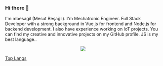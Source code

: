 ### Hi there 👋

I'm mbesagil (Mesut Beşağıl). I'm Mechatronic Engineer. Full Stack Developer with a strong background in Vue.js for frontend and Node.js for backend development. I also have experience working on IoT projects. You can find my creative and innovative projects on my GitHub profile. JS is my best language..

<p align="center">
  <a href="https://skillicons.dev">
    <img src="https://skillicons.dev/icons?i=html,css,bootstrap,tailwind,js,vue,react,vite,dotnet,nodejs,mongodb,mysql,sequelize,docker,gcp,c,cpp,cs,python,ros" />
  </a>
</p>

[Top Langs](https://github-readme-stats.vercel.app/api/top-langs/?username=anuraghazra&layout=compact)


